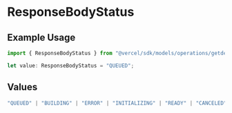 # ResponseBodyStatus

## Example Usage

```typescript
import { ResponseBodyStatus } from "@vercel/sdk/models/operations/getdeployment.js";

let value: ResponseBodyStatus = "QUEUED";
```

## Values

```typescript
"QUEUED" | "BUILDING" | "ERROR" | "INITIALIZING" | "READY" | "CANCELED"
```